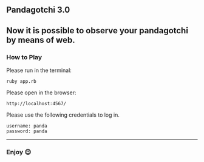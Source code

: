 ## Pandagotchi 3.0

Now it is possible to observe **your pandagotchi** by means of web. 
--------------------------------------------------------------------------------------------

### How to Play
Please run in the terminal:
```
ruby app.rb
```

Please open in the browser:
```
http://localhost:4567/
```

Please use the following credentials to log in.
```
username: panda
password: panda
```
------------------------------------------------------------------------------------------------------------

### Enjoy 😌